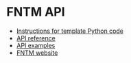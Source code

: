 # FNTM API

* [Instructions for template Python code](client/python/README.md)
* [API reference](https://github.com/FunctionLab/fntm-api/wiki/API-reference)
* [API examples](http://fntm-api.princeton.edu)
* [FNTM website](http://fntm.princeton.edu)
